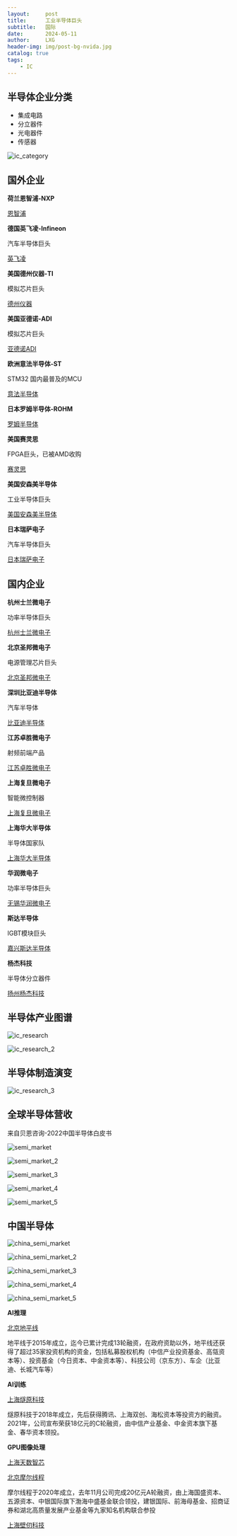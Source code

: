 ```yaml
---
layout:     post
title:      工业半导体巨头
subtitle:   国际
date:       2024-05-11
author:     LXG
header-img: img/post-bg-nvida.jpg
catalog: true
tags:
    - IC
---
```


## 半导体企业分类

* 集成电路
* 分立器件
* 光电器件
* 传感器

![ic_category](/images/iresearch/ic_category.png)

## 国外企业

**荷兰恩智浦-NXP**

[恩智浦](https://www.nxp.com.cn/)

**德国英飞凌-Infineon**

汽车半导体巨头

[英飞凌](https://infineon.com/cms/cn/)

**美国德州仪器-TI**

模拟芯片巨头

[德州仪器](https://www.ti.com.cn/)

**美国亚德诺-ADI**

模拟芯片巨头

[亚德诺ADI](https://www.analog.com/cn/index.html)

**欧洲意法半导体-ST**

STM32 国内最普及的MCU

[意法半导体](https://www.st.com/content/st_com/zh.html)

**日本罗姆半导体-ROHM**

[罗姆半导体](https://www.rohm.com.cn/)

**美国赛灵思**

FPGA巨头，已被AMD收购

[赛灵思](https://china.xilinx.com/products/silicon-devices/soc.html)

**美国安森美半导体**

工业半导体巨头

[美国安森美半导体](https://www.onsemi.cn/)

**日本瑞萨电子**

汽车半导体巨头

[日本瑞萨电子](https://www.renesas.cn/cn/zh)

## 国内企业

**杭州士兰微电子**

功率半导体巨头

[杭州士兰微电子](https://www.silan.com.cn/)

**北京圣邦微电子**

电源管理芯片巨头

[北京圣邦微电子](https://www.sg-micro.com/cn/about-us)

**深圳比亚迪半导体**

汽车半导体

[比亚迪半导体](http://www.bydmicro.com/cn/index.html)

**江苏卓胜微电子**

射频前端产品

[江苏卓胜微电子](https://www.maxscend.com/product.html)

**上海复旦微电子**

智能微控制器

[上海复旦微电子](https://www.fmsh.com/)

**上海华大半导体**

半导体国家队

[上海华大半导体](https://www.hdsc.com.cn/Products)

**华润微电子**

功率半导体巨头

[无锡华润微电子](https://www.crmicro.com/)

**斯达半导体**

IGBT模块巨头

[嘉兴斯达半导体](http://www.powersemi.cc/index.html)

**杨杰科技**

半导体分立器件

[扬州杨杰科技](https://www.21yangjie.com/)

## 半导体产业图谱

![ic_research](/images/iresearch/ic_research.png)

![ic_research_2](/images/iresearch/ic_research_2.png)

## 半导体制造演变

![ic_research_3](/images/iresearch/ic_research_3.png)

## 全球半导体营收

来自贝恩咨询-2022中国半导体白皮书

![semi_market](/images/iresearch/semi_market.png)

![semi_market_2](/images/iresearch/semi_market_2.png)

![semi_market_3](/images/iresearch/semi_market_3.png)

![semi_market_4](/images/iresearch/semi_market_4.png)

![semi_market_5](/images/iresearch/semi_market_5.png)

## 中国半导体

![china_semi_market](/images/iresearch/china_semi_market.png)

![china_semi_market_2](/images/iresearch/china_semi_market_2.png)

![china_semi_market_3](/images/iresearch/china_semi_market_3.png)

![china_semi_market_4](/images/iresearch/china_semi_market_4.png)

![china_semi_market_5](/images/iresearch/china_semi_market_5.png)

**AI推理**

[北京地平线](https://cn.horizon.cc/index.html)

地平线于2015年成立，迄今已累计完成13轮融资，在政府资助以外，地平线还获得了超过35家投资机构的资金，包括私募股权机构（中信产业投资基金、高瓴资本等）、投资基金（今日资本、中金资本等）、科技公司（京东方）、车企（比亚迪、长城汽车等）

**AI训练**

[上海燧原科技](https://www.enflame-tech.com/)

燧原科技于2018年成立，先后获得腾讯、上海双创、海松资本等投资方的融资。2021年，公司宣布荣获18亿元的C轮融资，由中信产业基金、中金资本旗下基金、春华资本领投。

**GPU图像处理**

[上海天数智芯](https://www.iluvatar.com/about)

[北京摩尔线程](https://www.mthreads.com/?lang=zh)

摩尔线程于2020年成立，去年11月公司完成20亿元A轮融资，由上海国盛资本、五源资本、中银国际旗下渤海中盛基金联合领投，建银国际、前海母基金、招商证券和湖北高质量发展产业基金等九家知名机构联合参投

[上海壁仞科技](https://www.birentech.com/)


























